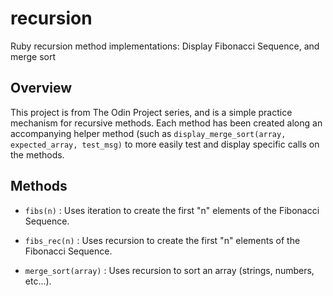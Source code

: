 # recursion
Ruby recursion method implementations: Display Fibonacci Sequence, and merge sort

##  Overview

This project is from The Odin Project series, and is a simple practice mechanism for recursive methods. Each method has been created along an accompanying helper method (such as `display_merge_sort(array, expected_array, test_msg)` to more easily test and display specific calls on the methods.

## Methods

* `fibs(n)` : Uses iteration to create the first "n" elements of the Fibonacci Sequence.

* `fibs_rec(n)` : Uses recursion to create the first "n" elements of the Fibonacci Sequence.

* `merge_sort(array)` : Uses recursion to sort an array (strings, numbers, etc...).
